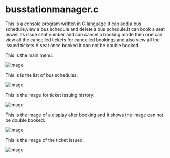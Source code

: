 # busstationmanager.c
This is a console program written in C language.It can add a bus schedule,view a bus schedule and delete a bus schedule.It can book a seat aswell as issue seat number and can cancel a booking made then one can view all the cancelled tickets for cancelled bookings and also view all the issued tickets.A seat once booked it can not be double booked.


This is the main menu:


![image](https://github.com/004techartist/busstationmanager.c/assets/148744412/e3ae3bc5-49be-435e-ac36-73819582dbb1)

This is is the list of bus schedules:


![image](https://github.com/004techartist/busstationmanager.c/assets/148744412/5d3dcf33-e6f9-447b-8c85-74aa170b150e)


This is the image for ticket issuing history:


![image](https://github.com/004techartist/busstationmanager.c/assets/148744412/26d3b475-6f79-462b-abb1-ed5708f74b3d)


This is the image of a display after booking and it shows the image can not be double booked:


![image](https://github.com/004techartist/busstationmanager.c/assets/148744412/dc6bcbdc-c29f-4108-b1d4-6920bc827868)


This is the image of the ticket issued:


![image](https://github.com/004techartist/busstationmanager.c/assets/148744412/74a54387-00d4-4c28-b0dd-469294b3b9a1)





